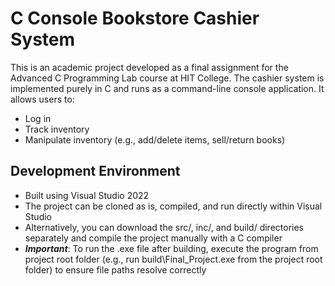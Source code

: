 # C Console Bookstore Cashier System
This is an academic project developed as a final assignment for the Advanced C Programming Lab course at HIT College.
The cashier system is implemented purely in C and runs as a command-line console application. It allows users to:
* Log in
* Track inventory
* Manipulate inventory (e.g., add/delete items, sell/return books)

## Development Environment
* Built using Visual Studio 2022
* The project can be cloned as is, compiled, and run directly within Visual Studio
* Alternatively, you can download the src/, inc/, and build/ directories separately and compile the project manually with a C compiler
* ***Important***: To run the .exe file after building, execute the program from project root folder (e.g., run build\Final_Project.exe from the project root folder) to ensure file paths resolve correctly
